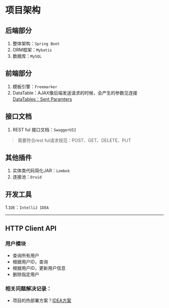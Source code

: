 # 项目架构

## 后端部分
1. 整体架构：`Spring Boot`
2. ORM框架：`Mybatis`
3. 数据库：`MySQL`
## 前端部分
1. 模板引擎：`Freemarker`
2. DataTable：AJAX像后端发送请求的时候，会产生的参数见连接[DataTables：Sent Paramters](https://datatables.net/manual/server-side)
## 接口文档
1. REST ful 接口文档：`SwaggerUI2`
> 需要符合rest ful请求规范：POST、GET、DELETE、PUT
## 其他插件
1. 实体类代码简化JAR：`Lombok`
2. 连接池：`Druid`
## 开发工具
1.`IDE`：`IntelliJ IDEA`

<hr>

## HTTP Client API
### 用户模块
- 查询所有用户
- 根据用户ID，查询
- 根据用户ID，更新用户信息
- 删除指定用户


### 相关问题解决记录：
- 项目的热部署方案？[IDEA方案](https://blog.csdn.net/qq_16148137/article/details/99694566)